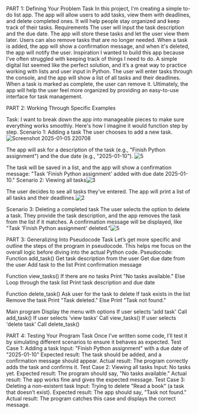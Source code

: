 PART 1: Defining Your Problem
Task
 In this project, I'm creating a simple to-do list app. The app will allow users to add tasks, view them with deadlines, and delete completed ones. It will help people stay organized and keep track of their tasks.
Requirements
 The user will input the task description and the due date. The app will store these tasks and let the user view them later. Users can also remove tasks that are no longer needed. When a task is added, the app will show a confirmation message, and when it's deleted, the app will notify the user.
Inspiration
I wanted to build this app because I’ve often struggled with keeping track of things I need to do. A simple digital list seemed like the perfect solution, and it’s a great way to practice working with lists and user input in Python. The user will enter tasks through the console, and the app will show a list of all tasks and their deadlines. When a task is marked as complete, the user can remove it. Ultimately, the app will help the user feel more organized by providing an easy-to-use interface for task management.

 
PART 2: Working Through Specific Examples

Task:
 I want to break down the app into manageable pieces to make sure everything works smoothly. Here's how I imagine it would function step by step.
Scenario 1: Adding a task 
The user chooses to add a new task.![Screenshot 2025-01-05 220708](https://github.com/user-attachments/assets/41828696-c082-4437-a65c-bd892b271bdb)

The app will ask for a description of the task (e.g., "Finish Python assignment") and the due date (e.g., "2025-01-10"). ![5](https://github.com/user-attachments/assets/a0ccab9d-e983-42a2-bab7-ee1644fc5c6a)

The task will be saved in a list, and the app will show a confirmation message: "Task 'Finish Python assignment' added with due date 2025-01-10."
Scenario 2: Viewing all tasks![3](https://github.com/user-attachments/assets/087d54b3-7407-4321-a44f-76073bbcdb80)

The user decides to see all tasks they’ve entered.
The app will print a list of all tasks and their deadlines.![2](https://github.com/user-attachments/assets/b95e52de-9d0e-48f1-8c85-13bc604c6900)

Scenario 3: Deleting a completed task
The user selects the option to delete a task.
They provide the task description, and the app removes the task from the list if it matches.
A confirmation message will be displayed, like "Task 'Finish Python assignment' deleted."![5](https://github.com/user-attachments/assets/b0088557-b659-404e-928d-52a0d04bce96)


PART 3: Generalizing Into Pseudocode
Task
 Let’s get more specific and outline the steps of the program in pseudocode. This helps me focus on the overall logic before diving into the actual Python code.
Pseudocode:
Function add_task()
  Get task description from the user
  Get due date from the user
  Add task to the list
  Print confirmation message

Function view_tasks()
  If there are no tasks
    Print "No tasks available."
  Else
    Loop through the task list
      Print task description and due date

Function delete_task()
  Ask user for the task to delete
  If task exists in the list
    Remove the task
    Print "Task deleted."
  Else
    Print "Task not found."

Main program
  Display the menu with options
  If user selects 'add task'
    Call add_task()
  If user selects 'view tasks'
    Call view_tasks()
  If user selects 'delete task'
    Call delete_task()


PART 4: Testing Your Program
Task
 Once I’ve written some code, I’ll test it by simulating different scenarios to ensure it behaves as expected.
Test Case 1: Adding a task
Input: "Finish Python assignment" with a due date of "2025-01-10"
Expected result: The task should be added, and a confirmation message should appear.
Actual result: The program correctly adds the task and confirms it.
Test Case 2: Viewing all tasks
Input: No tasks yet.
Expected result: The program should say, "No tasks available."
Actual result: The app works fine and gives the expected message.
Test Case 3: Deleting a non-existent task
Input: Trying to delete "Read a book" (a task that doesn’t exist).
Expected result: The app should say, "Task not found."
Actual result: The program catches this case and displays the correct message.
